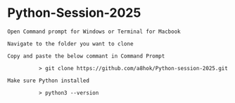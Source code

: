 # Python-Session-2025

``` Open Command prompt for Windows or Terminal for Macbook ```

``` Navigate to the folder you want to clone ```

``` Copy and paste the below commant in Command Prompt ```

              > git clone https://github.com/a8hok/Python-session-2025.git
              
``` Make sure Python installed ```

              > python3 --version
